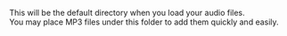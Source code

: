 This will be the default directory when you load your audio files.  
You may place MP3 files under this folder to add them quickly and easily.
